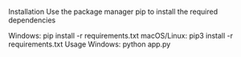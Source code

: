 Installation
Use the package manager pip to install the required dependencies

Windows:
pip install -r requirements.txt 
macOS/Linux:
pip3 install -r requirements.txt
Usage
Windows:
python app.py
